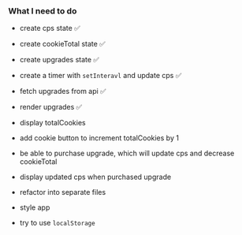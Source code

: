 ### What I need to do

- create cps state ✅
- create cookieTotal state ✅
- create upgrades state ✅
- create a timer with `setInteravl` and update cps ✅
- fetch upgrades from api ✅
- render upgrades ✅
- display totalCookies
- add cookie button to increment totalCookies by 1
- be able to purchase upgrade, which will update cps and decrease cookieTotal
- display updated cps when purchased upgrade

- refactor into separate files
- style app
- try to use `localStorage`
